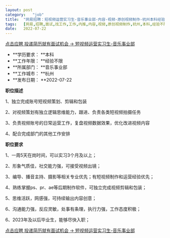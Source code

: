 ```yaml
---
layout:	post
category:	"job"
title:	"网易招聘：短视频运营实习生-音乐事业部-内容-视频-原创视频制作-杭州本科经验不限"
tags:	[网易,招聘,面试,找工作,工作,内推,内容,视频,原创视频制作,杭州,本科,经验不限]
date:	2022-07-22
---
```


[点击应聘 投递简历就有面试机会 ->  短视频运营实习生-音乐事业部](http://mobile.bole.netease.com/bole/boleDetail?id=39908&employeeId=346f03c3cda5f04c&key=all)



- **学历要求： **本科
- **工作年限： **经验不限
- **所属部门： **音乐事业部
- **工作城市： **杭州
- **发布日期： **2022-07-22



**职位描述**

1、独立完成账号短视频策划、剪辑和包装

2、对视频策划有独立逻辑思维能力，跟进、负责各类短视频拍摄任务

3、负责视频账号的日常运营工作，复盘视频数据效果，优化改进视频内容

4、配合完成部门的其他工作安排



**职位要求**

1、一周5天在岗时间，可以实习3个月及以上；

2、形象气质佳，社交能力强，可接受视频出镜；

3、编导、播音主持、摄影等相关专业优先；有短视频制作和运营经验优先；

4、熟练掌握ps、pr、ae等后期制作软件，可独立完成视频剪辑和包装；

5、思维活跃，网感强，可持续输出内容创意；

6、沟通能力强，反应灵敏，处事有条理，执行力强，工作态度积极；

6、2023年及以后毕业生，能够尽快入职；



[点击应聘 投递简历就有面试机会 ->  短视频运营实习生-音乐事业部](http://mobile.bole.netease.com/bole/boleDetail?id=39908&employeeId=346f03c3cda5f04c&key=all)